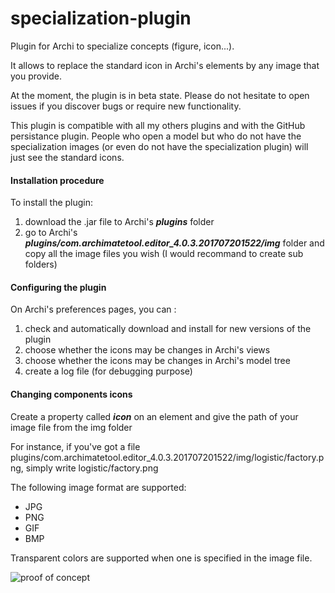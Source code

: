 # specialization-plugin
Plugin for Archi to specialize concepts (figure, icon...).

It allows to replace the standard icon in Archi's elements by any image that you provide.

At the moment, the plugin is in beta state. Please do not hesitate to open issues if you discover bugs or require new functionality.

This plugin is compatible with all my others plugins and with the GitHub persistance plugin. People who open a model but who do not have the specialization images (or even do not have the specialization plugin) will just see the standard icons.

#### Installation procedure
To install the plugin:
1. download the .jar file to Archi's **_plugins_** folder
2. go to Archi's **_plugins/com.archimatetool.editor_4.0.3.201707201522/img_** folder and copy all the image files you wish (I would recommand to create sub folders)

#### Configuring the plugin
On Archi's preferences pages, you can :
1. check and automatically download and install for new versions of the plugin
2. choose whether the icons may be changes in Archi's views
3. choose whether the icons may be changes in Archi's model tree
4. create a log file (for debugging purpose)


#### Changing components icons
Create a property called **_icon_** on an element and give the path of your image file from the img folder

For instance, if you've got a file plugins/com.archimatetool.editor_4.0.3.201707201522/img/logistic/factory.png, simply write logistic/factory.png

The following image format are supported:
* JPG
* PNG 
* GIF
* BMP

Transparent colors are supported when one is specified in the image file.

![proof of concept](https://user-images.githubusercontent.com/9281982/29636398-b9bebcd6-8850-11e7-8abf-83915abdfde8.png)
